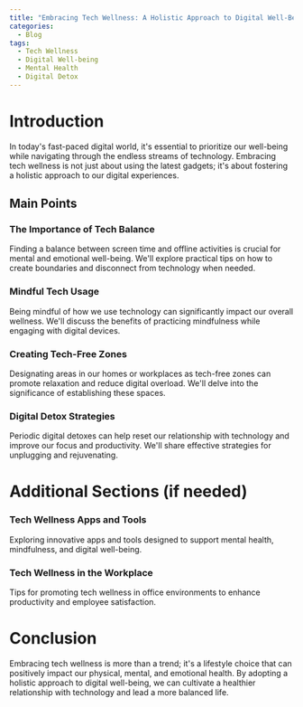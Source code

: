 ```yaml
---
title: "Embracing Tech Wellness: A Holistic Approach to Digital Well-Being"
categories:
  - Blog
tags:
  - Tech Wellness
  - Digital Well-being
  - Mental Health
  - Digital Detox
---
```


# Introduction
In today's fast-paced digital world, it's essential to prioritize our well-being while navigating through the endless streams of technology. Embracing tech wellness is not just about using the latest gadgets; it's about fostering a holistic approach to our digital experiences.

## Main Points
### The Importance of Tech Balance
Finding a balance between screen time and offline activities is crucial for mental and emotional well-being. We'll explore practical tips on how to create boundaries and disconnect from technology when needed.

### Mindful Tech Usage
Being mindful of how we use technology can significantly impact our overall wellness. We'll discuss the benefits of practicing mindfulness while engaging with digital devices.

### Creating Tech-Free Zones
Designating areas in our homes or workplaces as tech-free zones can promote relaxation and reduce digital overload. We'll delve into the significance of establishing these spaces.

### Digital Detox Strategies
Periodic digital detoxes can help reset our relationship with technology and improve our focus and productivity. We'll share effective strategies for unplugging and rejuvenating.

# Additional Sections (if needed)
### Tech Wellness Apps and Tools
Exploring innovative apps and tools designed to support mental health, mindfulness, and digital well-being.

### Tech Wellness in the Workplace
Tips for promoting tech wellness in office environments to enhance productivity and employee satisfaction.

# Conclusion
Embracing tech wellness is more than a trend; it's a lifestyle choice that can positively impact our physical, mental, and emotional health. By adopting a holistic approach to digital well-being, we can cultivate a healthier relationship with technology and lead a more balanced life.